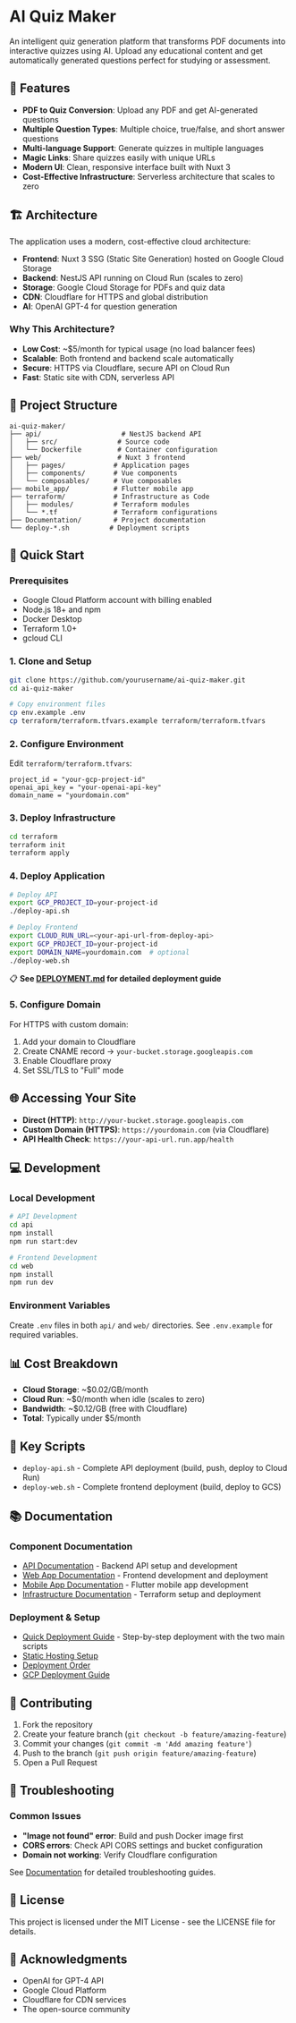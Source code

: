 # AI Quiz Maker

An intelligent quiz generation platform that transforms PDF documents into interactive quizzes using AI. Upload any educational content and get automatically generated questions perfect for studying or assessment.

## 🚀 Features

- **PDF to Quiz Conversion**: Upload any PDF and get AI-generated questions
- **Multiple Question Types**: Multiple choice, true/false, and short answer questions
- **Multi-language Support**: Generate quizzes in multiple languages
- **Magic Links**: Share quizzes easily with unique URLs
- **Modern UI**: Clean, responsive interface built with Nuxt 3
- **Cost-Effective Infrastructure**: Serverless architecture that scales to zero

## 🏗️ Architecture

The application uses a modern, cost-effective cloud architecture:

- **Frontend**: Nuxt 3 SSG (Static Site Generation) hosted on Google Cloud Storage
- **Backend**: NestJS API running on Cloud Run (scales to zero)
- **Storage**: Google Cloud Storage for PDFs and quiz data
- **CDN**: Cloudflare for HTTPS and global distribution
- **AI**: OpenAI GPT-4 for question generation

### Why This Architecture?

- **Low Cost**: ~$5/month for typical usage (no load balancer fees)
- **Scalable**: Both frontend and backend scale automatically
- **Secure**: HTTPS via Cloudflare, secure API on Cloud Run
- **Fast**: Static site with CDN, serverless API

## 📁 Project Structure

```
ai-quiz-maker/
├── api/                    # NestJS backend API
│   ├── src/               # Source code
│   └── Dockerfile         # Container configuration
├── web/                   # Nuxt 3 frontend
│   ├── pages/            # Application pages
│   ├── components/       # Vue components
│   └── composables/      # Vue composables
├── mobile_app/           # Flutter mobile app
├── terraform/            # Infrastructure as Code
│   ├── modules/          # Terraform modules
│   └── *.tf              # Terraform configurations
├── Documentation/        # Project documentation
└── deploy-*.sh          # Deployment scripts
```

## 🚀 Quick Start

### Prerequisites

- Google Cloud Platform account with billing enabled
- Node.js 18+ and npm
- Docker Desktop
- Terraform 1.0+
- gcloud CLI

### 1. Clone and Setup

```bash
git clone https://github.com/yourusername/ai-quiz-maker.git
cd ai-quiz-maker

# Copy environment files
cp env.example .env
cp terraform/terraform.tfvars.example terraform/terraform.tfvars
```

### 2. Configure Environment

Edit `terraform/terraform.tfvars`:
```hcl
project_id = "your-gcp-project-id"
openai_api_key = "your-openai-api-key"
domain_name = "yourdomain.com"
```

### 3. Deploy Infrastructure

```bash
cd terraform
terraform init
terraform apply
```

### 4. Deploy Application

```bash
# Deploy API
export GCP_PROJECT_ID=your-project-id  
./deploy-api.sh

# Deploy Frontend  
export CLOUD_RUN_URL=<your-api-url-from-deploy-api>
export GCP_PROJECT_ID=your-project-id
export DOMAIN_NAME=yourdomain.com  # optional
./deploy-web.sh
```

📋 **See [DEPLOYMENT.md](DEPLOYMENT.md) for detailed deployment guide**

### 5. Configure Domain

For HTTPS with custom domain:
1. Add your domain to Cloudflare
2. Create CNAME record → `your-bucket.storage.googleapis.com`
3. Enable Cloudflare proxy
4. Set SSL/TLS to "Full" mode

## 🌐 Accessing Your Site

- **Direct (HTTP)**: `http://your-bucket.storage.googleapis.com`
- **Custom Domain (HTTPS)**: `https://yourdomain.com` (via Cloudflare)
- **API Health Check**: `https://your-api-url.run.app/health`

## 💻 Development

### Local Development

```bash
# API Development
cd api
npm install
npm run start:dev

# Frontend Development
cd web
npm install
npm run dev
```

### Environment Variables

Create `.env` files in both `api/` and `web/` directories. See `.env.example` for required variables.

## 📊 Cost Breakdown

- **Cloud Storage**: ~$0.02/GB/month
- **Cloud Run**: ~$0/month when idle (scales to zero)
- **Bandwidth**: ~$0.12/GB (free with Cloudflare)
- **Total**: Typically under $5/month

## 🔧 Key Scripts

- `deploy-api.sh` - Complete API deployment (build, push, deploy to Cloud Run)
- `deploy-web.sh` - Complete frontend deployment (build, deploy to GCS)

## 📚 Documentation

### Component Documentation
- [API Documentation](api/README.md) - Backend API setup and development
- [Web App Documentation](web/README.md) - Frontend development and deployment
- [Mobile App Documentation](mobile_app/README.md) - Flutter mobile app development
- [Infrastructure Documentation](terraform/README.md) - Terraform setup and deployment

### Deployment & Setup
- [Quick Deployment Guide](DEPLOYMENT.md) - Step-by-step deployment with the two main scripts
- [Static Hosting Setup](Documentation/static-hosting-gcs.md)
- [Deployment Order](Documentation/deployment-order.md)
- [GCP Deployment Guide](Documentation/gcp-deployment-architecture.md)

## 🤝 Contributing

1. Fork the repository
2. Create your feature branch (`git checkout -b feature/amazing-feature`)
3. Commit your changes (`git commit -m 'Add amazing feature'`)
4. Push to the branch (`git push origin feature/amazing-feature`)
5. Open a Pull Request

## 🛟 Troubleshooting

### Common Issues

- **"Image not found" error**: Build and push Docker image first
- **CORS errors**: Check API CORS settings and bucket configuration
- **Domain not working**: Verify Cloudflare configuration

See [Documentation](Documentation/) for detailed troubleshooting guides.

## 📄 License

This project is licensed under the MIT License - see the LICENSE file for details.

## 🙏 Acknowledgments

- OpenAI for GPT-4 API
- Google Cloud Platform
- Cloudflare for CDN services
- The open-source community 
